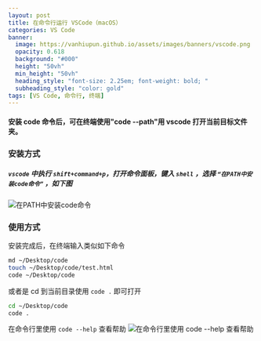 ```yaml
---
layout: post
title: 在命令行运行 VSCode（macOS）
categories: VS Code
banner:
  image: https://vanhiupun.github.io/assets/images/banners/vscode.png
  opacity: 0.618
  background: "#000"
  height: "50vh"
  min_height: "50vh"
  heading_style: "font-size: 2.25em; font-weight: bold; "
  subheading_style: "color: gold"
tags: [VS Code, 命令行, 终端]
---
```


#### 安装 code 命令后，可在终端使用"code --path"用 vscode 打开当前目标文件夹。

### 安装方式

##### `vscode` 中执行 `shift+command+p`，打开命令面板，键入 `shell` ，选择 `“在PATH中安装code命令”` ，如下图

![在PATH中安装code命令](https://vanhiupun.github.io/assets/images/banners/code-shell.png)

### 使用方式

安装完成后，在终端输入类似如下命令

```bash
md ~/Desktop/code
touch ~/Desktop/code/test.html
code ~/Desktop/code
```

或者是 cd 到当前目录使用 `code .` 即可打开

```bash
cd ~/Desktop/code
code .
```

在命令行里使用 `code --help` 查看帮助
![在命令行里使用 `code --help` 查看帮助](https://vanhiupun.github.io/assets/images/banners/code-cmd.png)
